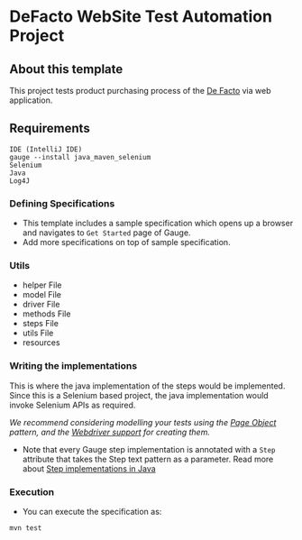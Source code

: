 # DeFacto WebSite Test Automation Project
## About this template

This project tests product purchasing process of the [De Facto](https://www.defacto.com.tr/) via web application.

## Requirements
    IDE (IntelliJ IDE)
    gauge --install java_maven_selenium
    Selenium
    Java
    Log4J

### Defining Specifications

* This template includes a sample specification which opens up a browser and navigates to `Get Started` page of Gauge.
* Add more specifications on top of sample specification.

### Utils
- helper File
- model File
- driver File
- methods File
- steps File
- utils File
- resources
### Writing the implementations

This is where the java implementation of the steps would be implemented. Since this is a Selenium based project, the java implementation would invoke Selenium APIs as required.

_We recommend considering modelling your tests using the [Page Object](https://github.com/SeleniumHQ/selenium/wiki/PageObjects) pattern, and the [Webdriver support](https://github.com/SeleniumHQ/selenium/wiki/PageFactory) for creating them._

- Note that every Gauge step implementation is annotated with a `Step` attribute that takes the Step text pattern as a parameter.
Read more about [Step implementations in Java](http://getgauge.io/documentation/user/current/test_code/java/java.html)

### Execution

* You can execute the specification as:

```
mvn test
```

